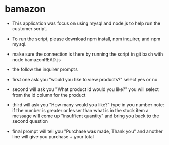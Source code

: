 # bamazon

- This application was focus on using mysql and node.js to help run the customer script. 

- To run the script, please download npm install, npm inquirer, and npm mysql.

- make sure the connection is there by running the script in git bash with node bamazonREAD.js

- the follow the inquirer prompts 

- first one ask you "would you like to view products?"
    select yes or no

- second will ask you "What product id would you like?"
    you will select from the id column for the product

- third will ask you "How many would you like?"
    type in you number
        note: if the number is greater or lesser than what is in the stock item a message will come up "insuffient quantity" and bring you back to the second question

- final prompt will tell you "Purchase was made, Thank you" and another line will give you purchase + your total 
